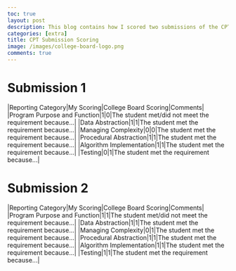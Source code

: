 ```yaml
---
toc: true
layout: post
description: This blog contains how I scored two submissions of the CPT on Collegeboard and compares my scoring to how Collegeboard scored it.
categories: [extra]
title: CPT Submission Scoring
image: /images/college-board-logo.png
comments: true
---
```


# Submission 1

|Reporting Category|My Scoring|College Board Scoring|Comments|
|Program Purpose and Function|1|0|The student met/did not meet the requirement because...|
|Data Abstraction|1|1|The student met the requirement because...|
|Managing Complexity|0|0|The student met the requirement because...|
|Procedural Abstraction|1|1|The student met the requirement because...|
|Algorithm Implementation|1|1|The student met the requirement because...|
|Testing|0|1|The student met the requirement because...|


# Submission 2

|Reporting Category|My Scoring|College Board Scoring|Comments|
|Program Purpose and Function|1|1|The student met/did not meet the requirement because...|
|Data Abstraction|1|1|The student met the requirement because...|
|Managing Complexity|0|1|The student met the requirement because...|
|Procedural Abstraction|1|1|The student met the requirement because...|
|Algorithm Implementation|1|1|The student met the requirement because...|
|Testing|1|1|The student met the requirement because...|